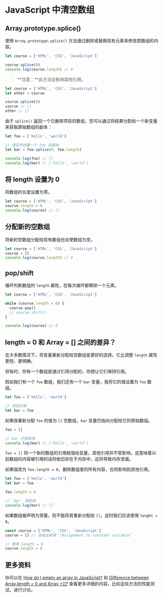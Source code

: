 # JavaScript 中清空数组

## Array.prototype.splice()

使用 `Array.prototype.splice()` 方法通过删除或替换现有元素来修改原数组的内容。

```js
let course = ['HTML', 'CSS', 'JavaScript']

course.splice(0)
console.log(course.length) // 0
```

> **注意：**此方法会影响其他引用。

```js
let course = ['HTML', 'CSS', 'JavaScript']
let other = course

course.splice(0)
course // []
other // []
```

由于 `splice()` 返回一个已删除项目的数组，您可以通过将结果分配给一个新变量来获取原始数组的副本：

```js
let foo = ['hello', 'world']

// 清空并创建一个 foo 的副本
let bar = foo.splice(0, foo.length)

console.log(foo) // []
console.log(bar) // ['hello', 'world']
```

## 将 length 设置为 0

将数组的长度设置为零。

```js
let course = ['HTML', 'CSS', 'JavaScript']
course.length = 0
console.log(course) // []
```

## 分配新的空数组

将新的空数组分配给现有数组也会使数组为空。

```js
let course = ['HTML', 'CSS', 'JavaScript']
course = []
console.log(course.length) // 0
```

## pop/shift

循环判断数组的 `length` 属性，在每次循环都移除一个元素。

```js
let course = ['HTML', 'CSS', 'JavaScript']

while (course.length > 0) {
  course.pop()
  // course.shift()
}

console.log(course) // 0
```

## length = 0 和 Array = [] 之间的差异？

在大多数情况下，将变量重新分配给空数组是更好的选择。它比调整 `length` 属性更短、更明确。

但有时，你有一个数组是通过引用分配的，你想让它们保持引用。

假如我们有一个 `foo` 数组，我们还有一个 `bar` 变量，我将它的值设置为 `foo` 数组。

```js
let foo = ['hello', 'world']

// 添加引用
let bar = foo
```

如果我重新分配 `foo` 的值为 `[]` 空数组，`bar` 变量仍指向分配给它的原始数组。

```js
foo = []

// bar 不受影响
console.log(bar) // ['hello', 'world']
```

`foo = []` 将一个新的数组的引用赋值给变量，其他引用并不受影响。这意味着以前数组的内容被引用的话将依旧存在于内存中，这将导致内存泄漏。

如果我改为 `foo.length = 0`，删除数组里的所有内容，也将影响到其他引用。

```js
let foo = ['hello', 'world']
let bar = foo

foo.length = 0

// `bar` 受影响
console.log(bar) // []
```

如果数组被声明为常量，则不能将其重新分配给 `[]`。这时我们应该使用 `lenght = 0`。

```js
const course = ['HTML', 'CSS', 'JavaScript']
course = [] // 会抛出异常："Assignment to constant variable"

// 使用 length = 0
course.length = 0
```

## 更多资料

你可以在 [How do I empty an array in JavaScript?](https://stackoverflow.com/questions/1232040/how-do-i-empty-an-array-in-javascript) 和 [Difference between Array.length = 0 and Array =[]?](https://stackoverflow.com/questions/4804235/difference-between-array-length-0-and-array) 查看更多详细的内容，比如这些方法的性能测试，进行讨论。
